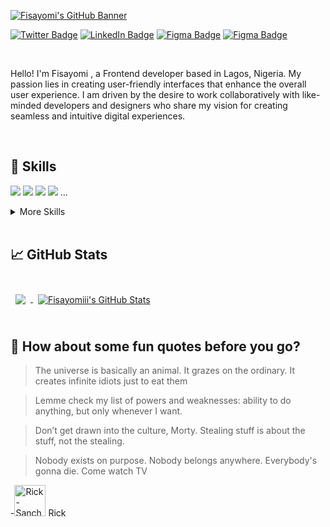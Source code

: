 [![Fisayomi's GitHub Banner](https://res.cloudinary.com/fisayomithesedays/image/upload/v1681638748/samples/Portfolio/Twitter_header_-_1_ggiymp.png)](https://oluwafisayomi.netlify.app)

[![Twitter Badge](https://img.shields.io/badge/Twitter-Profile-informational?style=flat&logo=twitter&logoColor=white&color=1CA2F1)](https://twitter.com/999tweets_her)
[![LinkedIn Badge](https://img.shields.io/badge/LinkedIn-Profile-informational?style=flat&logo=linkedin&logoColor=white&color=1CA2F1)](https://www.linkedin.com/in/fisayomiii/)
[![Figma Badge](https://img.shields.io/badge/Figma-Profile-informational?style=flat&logo=figma&logoColor=white&color=1CA2F1)](https://www.figma.com/@Fisayomi)
[![Figma Badge](https://img.shields.io/badge/Dev.to-Profile-informational?style=flat&logo=dev.to&logoColor=white&color=1CA2F1)](https://dev.to/fisayomiii)


<br/>


Hello! I'm Fisayomi , a Frontend developer based in Lagos, Nigeria. My passion lies in creating user-friendly interfaces that enhance the overall user experience. I am driven by the desire to work collaboratively with like-minded developers and designers who share my vision for creating seamless and intuitive digital experiences.

<br/>

## 💼 Skills
![](https://img.shields.io/badge/Code-Javascript-informational?style=flat&logo=javascript&logoColor=white&color=1CA2F1)
![](https://img.shields.io/badge/Code-Typescript-informational?style=flat&logo=typescript&logoColor=white&color=1CA2F1)
![](https://img.shields.io/badge/Code-Vue-informational?style=flat&logo=vue&logoColor=white&color=4AB197)
![](https://img.shields.io/badge/Code-React-informational?style=flat&logo=react&logoColor=white&color=1CA2F1)
...

<details>
<summary>More Skills</summary>

[](https://img.shields.io/badge/Style-CSS-informational?style=flat&logo=css3&logoColor=white&color=1CA2F1)
![](https://img.shields.io/badge/Style-Tailwind-informational?style=flat&logo=Tailwind-CSS&logoColor=white&color=1CA2F1)
![](https://img.shields.io/badge/Style-Bootstrap-informational?style=flat&logo=Bootstrap&logoColor=white&color=1CA2F1)
![](https://img.shields.io/badge/Style-Css-informational?style=flat&logo=Css&logoColor=white&color=1CA2F1)
...
  
<br/>

<!-- ![](https://img.shields.io/badge/Tools-Docker-informational?style=flat&logo=docker&logoColor=white&color=4AB197) -->
![](https://img.shields.io/badge/Tools-Vercel-informational?style=flat&logo=Vercel&logoColor=white&color=4AB197)
![](https://img.shields.io/badge/Tools-Figma-informational?style=flat&logo=Figma&logoColor=white&color=4AB197)
![](https://img.shields.io/badge/Tools-Netlify-informational?style=flat&logo=netlify&logoColor=white&color=4AB197)
![](https://img.shields.io/badge/Tools-Actions-informational?style=flat&logo=github-actions&logoColor=white&color=4AB197)
![](https://img.shields.io/badge/Tools-NPM-informational?style=flat&logo=npm&logoColor=white&color=4AB197)
![](https://img.shields.io/badge/Tools-Postman-informational?style=flat&logo=Postman&logoColor=white&color=4AB197)
![](https://img.shields.io/badge/Tools-Photoshop-informational?style=flat&logo=Adobe-Photoshop&logoColor=white&color=4AB197)
![](https://img.shields.io/badge/Tools-GitHub-informational?style=flat&logo=GitHub&logoColor=white&color=4AB197)
![](https://img.shields.io/badge/Tools-GitLab-informational?style=flat&logo=GitLab&logoColor=white&color=4AB197)
![](https://img.shields.io/badge/Tools-Bitbucket-informational?style=flat&logo=Bitbucket&logoColor=white&color=4AB197)
  
</details>

<br/>


## &#x1f4c8; GitHub Stats

<br/>

<a href="https://github.com/Fisayomiii">
  <img align="center" style="margin:0.5rem" src="https://github-readme-stats.vercel.app/api/top-langs/?username=Fisayomiii&,css&title_color=ffffff&text_color=c9cacc&icon_color=4AB197&bg_color=1A2B34" />
</a>

<a href="https://github.com/Fisayomiii">
  <img align="center" style="margin:0.5rem" src="https://github-readme-stats.vercel.app/api?username=Fisayomiii&show_icons=true&line_height=27&count_private=true&title_color=ffffff&text_color=c9cacc&icon_color=4AB097&bg_color=1A2B34" alt="Fisayomiii's GitHub Stats" />
</a>

<br/>
<br/>

## 📣 How about some fun quotes before you go?

> The universe is basically an animal. It grazes on the ordinary. It creates infinite idiots just to eat them

> Lemme check my list of powers and weaknesses: ability to do anything, but only whenever I want.

> Don’t get drawn into the culture, Morty. Stealing stuff is about the stuff, not the stealing.
 
> Nobody exists on purpose. Nobody belongs anywhere. Everybody's gonna die. Come watch TV
 
<p> -<img src="https://www.magicalquote.com/wp-content/uploads/2021/05/Rick-Sanchez.jpg" height="50" alt="Rick-Sanchez" /> Rick</p>
<br>
